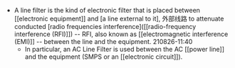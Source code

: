 - A line filter is the kind of electronic filter that is placed between [[electronic equipment]] and [a line external to it], 外部线路 to attenuate conducted [radio frequencies interference]([[radio-frequency interference (RFI)]]) -- RFI, also known as [[electromagnetic interference (EMI)]] -- between the line and the equipment.
210826-11:40
    - In particular, an AC Line Filter is used between the AC [[power line]] and the equipment (SMPS or an [[electronic circuit]]).
